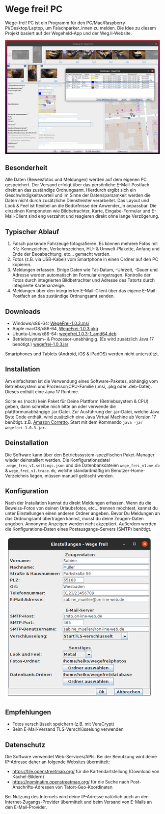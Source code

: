 # Wege frei! PC

Wege-frei! PC ist ein Programm für den PC/Mac/Raspberry Pi/Desktop/Laptop, um Falschparker_innen zu melden. Die Idee zu diesem Projekt basiert auf der Wegeheld-App und der Weg.li-Website.

![Screenshot](doc/screenshot1.png)

## Besonderheit

Alle Daten (Beweisfotos und Meldungen) werden auf dem eigenen PC gespeichert. Der Versand erfolgt über das persönliche E-Mail-Postfach direkt an das zuständige Ordnungsamt. Hierdurch ergibt sich ein Geschwindigkeitsvorteil und im Sinne der Datensparsamkeit werden die Daten nicht durch zusätzliche Dienstleister verarbeitet. Das Layout und Look & Feel ist flexibel an die Bedürfnisse der Anwender_in anpassbar.
Die einzelnen Komponeten wie Bildbetrachter, Karte, Eingabe-Formular und E-Mail-Client sind eng verzahnt und reagieren direkt ohne lange Verzögerung.

## Typischer Ablauf

 1. Falsch parkende Fahrzeuge fotografieren. Es können mehrere Fotos mit Kfz-Kennzeichen, Verkehrszeichen, HU- & Umwelt-Plakette, Anfang und Ende der Beoabachtung, etc... gemacht werden.
 1. Fotos (z.B. via USB-Kabel) vom Smartphone in einen Ordner auf den PC kopieren.
 1. Meldungen erfassen. Einige Daten wie Tat-Datum, -Uhrzeit, -Dauer und Adresse werden automatisch im Formular eingetragen. Kontrolle der Fotos durch integrierten Bildbetrachter und Adresse des Tatorts durch integrierte Kartenanzeige.
 1. Meldungen über den integrierten E-Mail-Client über das eigene E-Mail-Postfach an das zuständige Ordnungsamt senden.
 
## Downloads

 * Windows/x86-64: [WegeFrei-1.0.3.msi](https://www.heikozelt.de/wegefrei/download/WegeFrei-1.0.3.msi)
 * Apple macOS/x86-64, [WegeFrei-1.0.3.pkg](https://www.heikozelt.de/wegefrei/download/WegeFrei-1.0.3.pkg)
 * Ubuntu-Linux/x86-64: [wegefrei_1.0.3-1_amd64.deb](https://www.heikozelt.de/wegefrei/download/wegefrei_1.0.3-1_amd64.deb)
 * Betriebssystem- & Prozessor-unabhängig. (Es wird zusätzlich Java 17 benötigt.) [wegefrei-1.0.3.jar](https://www.heikozelt.de/wegefrei/download/wegefrei-1.0.3.jar)
   
Smartphones und Tablets (Android, iOS & iPadOS) werden nicht unterstützt.
 
## Installation

Am einfachsten ist die Verwendung eines Software-Paketes, abhängig vom Betriebssystem und Prozessor/CPU-Familie (.msi, .pkg oder .deb-Datei). Dieses enthält eine Java 17 Runtime.

Sollte es (noch) kein Paket für Deine Plattform (Betriebssystem & CPU) geben, dann schreibe mich bitte an oder verwende die plattformunabhängige .jar-Datei.
Zur Ausführung der .jar-Datei, welche Java Byte Code enthält, wird zusätzlich eine Java Virtual Machine ab Version 17 benötigt. z.B. [Amazon Corretto](https://docs.aws.amazon.com/corretto/latest/corretto-17-ug/downloads-list.html). Start mit dem Kommando `java -jar wegefrei-1.0.3.jar`.

## Deinstallation

Die Software kann über den Betriebssystem-spezifischen Paket-Manager wieder deinstalliert werden.
Die Konfigurationsdatei `.wege_frei_v1.settings.json` und die Datenbankdateien `wege_frei_v1.mv.db` & `wege_frei_v1.trace.db`,
welche standardmäßig im Benutzer-Home-Verzeichnis liegen, müssen manuell gelöscht werden.

## Konfiguration

Nach der Installation kannst du direkt Meldungen erfassen. Wenn du die Beweiss-Fotos von deinen Urlaubsfotos, etc... trennen möchtest, kannst du unter Einstellungen einen anderen Ordner angeben. Bevor Du Meldungen an das Ordnungsamt übertragen kannst, musst du deine Zeugen-Daten angeben. Annonyme Anzeigen werden nicht akzeptiert. Außerdem werden die Konfigurations-Daten eines Postausgangs-Servers (SMTP) benötigt.

![Screenshot Einstellungen](doc/screenshot_settings.png)


## Empfehlungen

 * Fotos verschlüsselt speichern (z.B. mit VeraCrypt)
 * Beim E-Mail-Versand TLS-Verschlüsselung verwenden
 
## Datenschutz

Die Software verwendet Web-Services/APIs. Bei der Benutzung wird deine IP-Adresse daher an folgende Websites übermittelt:
 * https://tile.openstreetmap.org/ für die Kartendartstellung (Download von Kachel-Bildern)
 * https://nominatim.openstreetmap.org/ für die Suche nach Post-Anschrifts-Adressen von Tatort-Geo-Koordinaten

Bei Nutzung des Internets wird deine IP-Adresse natürlich auch an den Internet-Zugangs-Provider übermittelt und beim Versand von E-Mails an den E-Mail-Provider.
